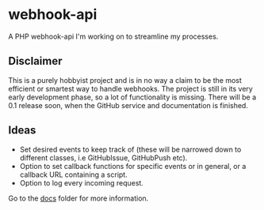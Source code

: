 # webhook-api
A PHP webhook-api I'm working on to streamline my processes.

## Disclaimer
This is a purely hobbyist project and is in no way a claim to be the most efficient or smartest way to handle webhooks.
The project is still in its very early development phase, so a lot of functionality is missing. There will be a 0.1 release soon, when the GitHub service and documentation is finished.

## Ideas
- Set desired events to keep track of (these will be narrowed down to different classes, i.e GitHubIssue, GitHubPush etc).
- Option to set callback functions for specific events or in general, or a callback URL containing a script.
- Option to log every incoming request.

Go to the [docs](docs/) folder for more information.
